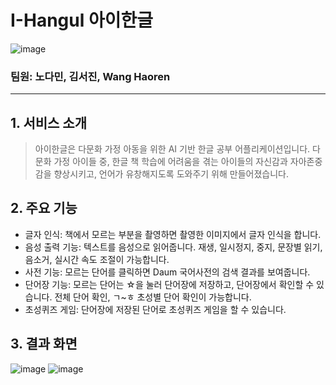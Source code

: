 # I-Hangul 아이한글
![image](https://github.com/user-attachments/assets/04e18733-896f-462e-842a-797966006b68)
### 팀원: 노다민, 김서진, Wang Haoren

---
## 1. 서비스 소개
> 아이한글은 다문화 가정 아동을 위한 AI 기반 한글 공부 어플리케이션입니다.
> 다문화 가정 아이들 중, 한글 책 학습에 어려움을 겪는 아이들의 자신감과 자아존중감을 향상시키고, 언어가 유창해지도록 도와주기 위해 만들어졌습니다.

## 2. 주요 기능
- 글자 인식: 책에서 모르는 부분을 촬영하면 촬영한 이미지에서 글자 인식을 합니다.
- 음성 출력 기능: 텍스트를 음성으로 읽어줍니다. 재생, 일시정지, 중지, 문장별 읽기, 음소거, 실시간 속도 조절이 가능합니다.
- 사전 기능: 모르는 단어를 클릭하면 Daum 국어사전의 검색 결과를 보여줍니다.
- 단어장 기능: 모르는 단어는 ☆을 눌러 단어장에 저장하고, 단어장에서 확인할 수 있습니다. 전체 단어 확인, ㄱ~ㅎ 초성별 단어 확인이 가능합니다.
- 초성퀴즈 게임: 단어장에 저장된 단어로 초성퀴즈 게임을 할 수 있습니다.

## 3. 결과 화면
![image](https://github.com/user-attachments/assets/9fc0d134-a5d5-498a-a71c-658f5e981da4)
![image](https://github.com/user-attachments/assets/f40aeebb-9400-4e5f-8d1d-4255590ef3dc)
